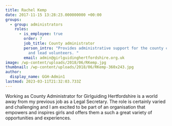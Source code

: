 ```yaml
---
title: Rachel Kemp
date: 2017-11-15 13:28:23.000000000 +00:00
groups:
  - group: administrators
    roles:
      - is_employee: true
        order: 7
        job_title: County administrator
        person_intro: "Provides administrative support for the county commissioner, team
          and lead volunteers. "
        email: admin@girlguidinghertfordshire.org.uk
image: /wp-content/uploads/2018/06/RKemp.jpg
thumbnail: /wp-content/uploads/2018/06/RKemp-360x243.jpg
author:
  display_name: GGH-Admin1
lastmod: 2023-03-11T21:32:03.733Z
---
```

Working as County Administrator for Girlguiding Hertfordshire is
    a world away from my previous job as a Legal Secretary. The role is certainly
    varied and challenging and I am excited to be part of an organisation that empowers
    and inspires girls and offers them a such a great variety of opportunities and
    experiences.
